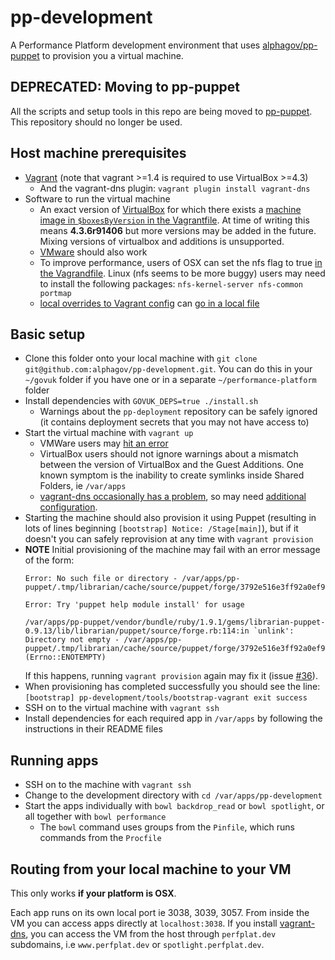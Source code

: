 # pp-development

A Performance Platform development environment that uses [alphagov/pp-puppet](https://github.com/alphagov/pp-puppet) to provision you a virtual machine.

## DEPRECATED: Moving to pp-puppet

All the scripts and setup tools in this repo are being moved to [pp-puppet](https://github.com/alphagov/pp-puppet). This repository should no longer be used.

## Host machine prerequisites

- [Vagrant](http://www.vagrantup.com/) (note that vagrant >=1.4 is required to use VirtualBox >=4.3)
  - And the vagrant-dns plugin: `vagrant plugin install vagrant-dns`
- Software to run the virtual machine
  - An exact version of [VirtualBox](https://www.virtualbox.org/) for which there exists a [machine image in `$boxesByVersion` in the Vagrantfile](./Vagrantfile). At time of writing this means **4.3.6r91406** but more versions may be added in the future. Mixing versions of virtualbox and additions is unsupported.
  - [VMware](http://www.vmware.com/uk/) should also work
  - To improve performance, users of OSX can set the nfs flag to true [in the Vagrandfile](https://github.com/alphagov/pp-development/blob/master/Vagrantfile#L124). Linux (nfs seems to be more buggy) users may need to install the following packages: ``nfs-kernel-server nfs-common portmap``
  - [local overrides to Vagrant config](https://github.com/alphagov/pp-development/commit/ad3226b6185840f3395fde0c5e175332bf4aab6f) can [go in a local file](https://github.com/alphagov/gds-boxen/blob/120075b037a1e2b4826baa6bb1e12c8709aefa4d/modules/people/files/jabley/pp-development-1-Vagrantfile.localconfig)

## Basic setup

- Clone this folder onto your local machine with `git clone git@github.com:alphagov/pp-development.git`. You can do this in your `~/govuk` folder if you have one or in a separate `~/performance-platform` folder
- Install dependencies with `GOVUK_DEPS=true ./install.sh`
  - Warnings about the ``pp-deployment`` repository can be safely ignored (it contains deployment secrets that you may not have access to)
- Start the virtual machine with `vagrant up`
  - VMWare users may [hit an error](http://superuser.com/questions/511679/getting-an-error-trying-to-set-up-shared-folders-on-an-ubuntu-instance-of-vmware)
  - VirtualBox users should not ignore warnings about a mismatch between
    the version of VirtualBox and the Guest Additions. One known symptom is the
    inability to create symlinks inside Shared Folders, ie ``/var/apps``
  - [vagrant-dns occasionally has a problem](https://github.com/BerlinVagrant/vagrant-dns/issues/27#issuecomment-31514786), so may need [additional configuration](https://github.com/alphagov/gds-boxen/commit/a78bc9861f9fc303497d81d26ab652be41e646f5).
- Starting the machine should also provision it using Puppet (resulting in lots of lines beginning `[bootstrap] Notice: /Stage[main]`), but if it doesn't you can safely reprovision at any time with `vagrant provision`
- **NOTE**
  Initial provisioning of the machine may fail with an error message of the form:
  ```
  Error: No such file or directory - /var/apps/pp-puppet/.tmp/librarian/cache/source/puppet/forge/3792e516e3ff92a0ef9f5e827f8e76eb/smarchive/archive/version/7663d0c47292d3c50eb71d008ed8a340/archive/spec/fixtures/modules/archive/files

  Error: Try 'puppet help module install' for usage

  /var/apps/pp-puppet/vendor/bundle/ruby/1.9.1/gems/librarian-puppet-0.9.13/lib/librarian/puppet/source/forge.rb:114:in `unlink': Directory not empty - /var/apps/pp-puppet/.tmp/librarian/cache/source/puppet/forge/3792e516e3ff92a0ef9f5e827f8e76eb/smarchive/archive/version/7663d0c47292d3c50eb71d008ed8a340 (Errno::ENOTEMPTY)
  ```
  If this happens, running `vagrant provision` again may fix it (issue [#36](https://github.com/alphagov/pp-development/issues/36)).
- When provisioning has completed successfully you should see the line:
  `[bootstrap] pp-development/tools/bootstrap-vagrant exit success`
- SSH on to the virtual machine with `vagrant ssh`
- Install dependencies for each required app in `/var/apps` by following the
  instructions in their README files

## Running apps

- SSH on to the machine with `vagrant ssh`
- Change to the development directory with `cd /var/apps/pp-development`
- Start the apps individually with `bowl backdrop_read` or `bowl spotlight`, or all together with
  `bowl performance`
  - The `bowl` command uses groups from the `Pinfile`, which runs commands from the `Procfile`

## Routing from your local machine to your VM

This only works **if your platform is OSX**.

Each app runs on its own local port ie 3038, 3039, 3057. From inside the VM you can access apps directly at `localhost:3038`. If you install [vagrant-dns](https://github.com/BerlinVagrant/vagrant-dns/), you can access the VM from the host through `perfplat.dev` subdomains, i.e `www.perfplat.dev` or `spotlight.perfplat.dev`.
